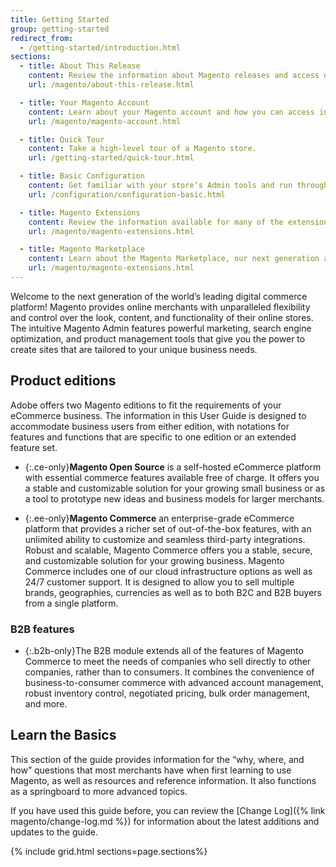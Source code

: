 ```yaml
---
title: Getting Started
group: getting-started
redirect_from:
  - /getting-started/introduction.html
sections:
  - title: About This Release
    content: Review the information about Magento releases and access detailed release documentation.
    url: /magento/about-this-release.html

  - title: Your Magento Account
    content: Learn about your Magento account and how you can access information about your Magento products and services.
    url: /magento/magento-account.html

  - title: Quick Tour
    content: Take a high-level tour of a Magento store.
    url: /getting-started/quick-tour.html

  - title: Basic Configuration
    content: Get familiar with your store’s Admin tools and run through the basic configuration settings. 
    url: /configuration/configuration-basic.html

  - title: Magento Extensions
    content: Review the information available for many of the extensions developed and released by Magento. Understand the functionality for each of these extensions and link to installation instructions and detailed configuration information.
    url: /magento/magento-extensions.html

  - title: Magento Marketplace
    content: Learn about the Magento Marketplace, our next generation application store that offers merchants a curated selection of eCommerce solutions. It offers a selection of extensions that are available for free, as well as those that are for sale. 
    url: /magento/magento-extensions.html
---
```


Welcome to the next generation of the world’s leading digital commerce platform! Magento provides online merchants with unparalleled flexibility and control over the look, content, and functionality of their online stores. The intuitive Magento Admin features powerful marketing, search engine optimization, and product management tools that give you the power to create sites that are tailored to your unique business needs.

## Product editions

Adobe offers two Magento editions to fit the requirements of your eCommerce business. The information in this User Guide is designed to accommodate business users from either edition, with notations for features and functions that are specific to one edition or an extended feature set.

- {:.ce-only}**Magento Open Source** is a self-hosted eCommerce platform with essential commerce features available free of charge. It offers you a stable and customizable solution for your growing small business or as a tool to prototype new ideas and business models for larger merchants.

- {:.ee-only}**Magento Commerce** an enterprise-grade eCommerce platform that provides a richer set of out-of-the-box features, with an unlimited ability to customize and seamless third-party integrations. Robust and scalable, Magento Commerce offers you a stable, secure, and customizable solution for your growing business. Magento Commerce includes one of our cloud infrastructure options as well as 24/7 customer support. It is designed to allow you to sell multiple brands, geographies, currencies as well as to both B2C and B2B buyers from a single platform.

### B2B features

- {:.b2b-only}The B2B module extends all of the features of Magento Commerce to meet the needs of companies who sell directly to other companies, rather than to consumers. It combines the convenience of business-to-consumer commerce with advanced account management, robust inventory control, negotiated pricing, bulk order management, and more.

## Learn the Basics

This section of the guide provides information for the “why, where, and how” questions that most merchants have when first learning to use Magento, as well as resources and reference information. It also functions as a springboard to more advanced topics.

If you have used this guide before, you can review the [Change Log]({% link magento/change-log.md %}) for information about the latest additions and updates to the guide.

{% include grid.html sections=page.sections%}
